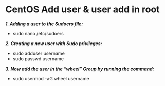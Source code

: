 CentOS Add user & user add in root
==================================

***1. Adding a user to the Sudoers file:***
- sudo nano /etc/sudoers

***2. Creating a new user with Sudo privileges:***
- sudo adduser username
- sudo passwd username

***3. Now add the user in the “wheel” Group by running the command:***
- sudo usermod -aG wheel username


